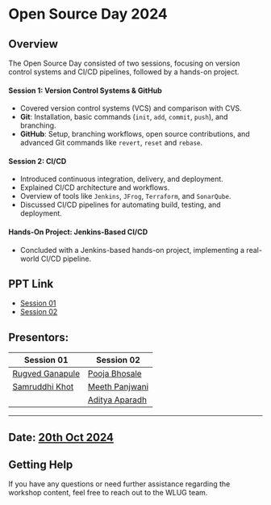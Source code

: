 # Open Source Day 2024 


## Overview

The Open Source Day consisted of two sessions, focusing on version control systems and CI/CD pipelines, followed by a hands-on project.

#### **Session 1: Version Control Systems & GitHub**
- Covered version control systems (VCS) and comparison with CVS.
- **Git**: Installation, basic commands (`init`, `add`, `commit`, `push`), and branching.
- **GitHub**: Setup, branching workflows, open source contributions, and advanced Git commands like `revert`, `reset` and `rebase`.

#### **Session 2: CI/CD**
- Introduced continuous integration, delivery, and deployment.
- Explained CI/CD architecture and workflows.
- Overview of tools like `Jenkins`, `JFrog`, `Terraform`, and `SonarQube`.
- Discussed CI/CD pipelines for automating build, testing, and deployment.

#### **Hands-On Project: Jenkins-Based CI/CD**
- Concluded with a Jenkins-based hands-on project, implementing a real-world CI/CD pipeline.



## PPT Link
- [Session 01](https://www.canva.com/design/DAGT8EHzQaI/EHeIIV5WSOuKdRPSMz3mOQ/edit)
- [Session 02](https://www.canva.com/design/DAGT8KdrOe0/ZrsLnQWBj4N_8psXcoiabA/edit)


## Presentors:

| **Session 01** | **Session 02** |
|----------------|----------------|
| [Rugved Ganapule](https://github.com/rugved0014)    | [Pooja Bhosale](https://github.com/Pooja411) |
| [Samruddhi Khot](https://github.com/Samruddhikhot7) | [Meeth Panjwani](https://github.com/meethereum) |
|                                                     | [Aditya Aparadh](https://github.com/AdityaAparadh) |


---
## Date: [20th Oct 2024]()


## Getting Help

If you have any questions or need further assistance regarding the workshop content, feel free to reach out to the WLUG team.


